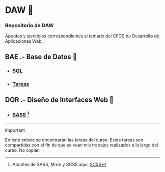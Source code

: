 # DAW 📍
### Repositorio de DAW
Apuntes y ejercicios correspondientes al temario del CFGS de Desarrollo de Aplicaciones Web.

## BAE .- Base de Datos 🧮
- ###  [SQL](https://github.com/ResetMeNow/DAW/tree/main/BAE/Consultas%20SQL%20-%20Apuntes)   
- ###  [Tareas](https://github.com/ResetMeNow/DAW/tree/main/BAE/Tareas) 
  
## DOR .- Diseño de Interfaces Web 🎨
- ### [SASS](https://github.com/ResetMeNow/DAW/tree/main/DOR/SASS) [^1]

---
> [!IMPORTANT]
>  En este enlace se encontrarán las tareas del curso.
> Estas tareas son compartidas con el fin de que se vean mis trabajos realizados a lo largo del curso. No copiar.

[^1]:Apuntes de SASS, Mixin y SCSS aquí. [SCSS](https://github.com/ResetMeNow/DAW/blob/main/DOR/SASS/Apuntes-SCSS.md)
